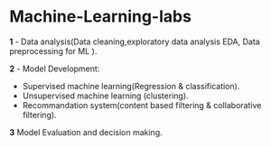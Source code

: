 # Machine-Learning-labs
**1** - Data analysis(Data cleaning,exploratory data analysis EDA, Data preprocessing for ML ).

**2** - Model Development:

* Supervised machine learning(Regression & classification).
* Unsupervised machine learning (clustering).
* Recommandation system(content based filtering & collaborative filtering).

**3** Model Evaluation and decision making.
